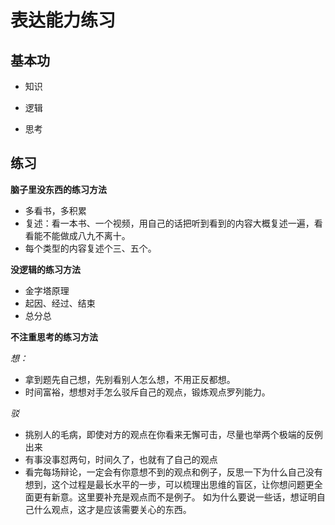 # 表达能力练习

## 基本功

+ 知识 

+ 逻辑

+ 思考

## 练习

**脑子里没东西的练习方法**
+ 多看书，多积累
+ 复述：看一本书、一个视频，用自己的话把听到看到的内容大概复述一遍，看看能不能做成八九不离十。
+ 每个类型的内容复述个三、五个。

**没逻辑的练习方法**
+ 金字塔原理
+ 起因、经过、结束
+ 总分总

**不注重思考的练习方法**

*想：*
+ 拿到题先自己想，先别看别人怎么想，不用正反都想。
+ 时间富裕，想想对手怎么驳斥自己的观点，锻炼观点罗列能力。

*驳*

+ 挑别人的毛病，即使对方的观点在你看来无懈可击，尽量也举两个极端的反例出来
+ 有事没事怼两句，时间久了，也就有了自己的观点
+ 看完每场辩论，一定会有你意想不到的观点和例子，反思一下为什么自己没有想到，这个过程是最长水平的一步，可以梳理出思维的盲区，让你想问题更全面更有新意。这里要补充是观点而不是例子。
如为什么要说一些话，想证明自己什么观点，这才是应该需要关心的东西。
